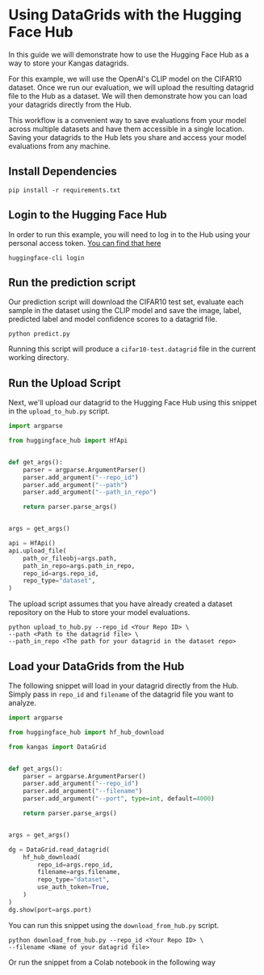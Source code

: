 # Using DataGrids with the Hugging Face Hub

In this guide we will demonstrate how to use the Hugging Face Hub as a way to store your Kangas datagrids.

For this example, we will use the OpenAI's CLIP model on the CIFAR10 dataset. Once we run our evaluation, we will upload the resulting datagrid file to the Hub as a dataset. We will then demonstrate how you can load your datagrids directly from the Hub.

This workflow is a convenient way to save evaluations from your model across multiple datasets and have them accessible in a single location. Saving your datagrids to the Hub lets you share and access your model evaluations from any machine.

## Install Dependencies

```shell
pip install -r requirements.txt
```

## Login to the Hugging Face Hub

In order to run this example, you will need to log in to the Hub using your personal access token. [You can find that here](https://huggingface.co/settings/tokens)

```shell
huggingface-cli login
```

## Run the prediction script

Our prediction script will download the CIFAR10 test set, evaluate each sample in the dataset using the CLIP model and save the image, label, predicted label and model confidence scores to a datagrid file.

```shell
python predict.py
```

Running this script will produce a `cifar10-test.datagrid` file in the current working directory.

## Run the Upload Script

Next, we'll upload our datagrid to the Hugging Face Hub using this snippet in the `upload_to_hub.py` script.

```python
import argparse

from huggingface_hub import HfApi


def get_args():
    parser = argparse.ArgumentParser()
    parser.add_argument("--repo_id")
    parser.add_argument("--path")
    parser.add_argument("--path_in_repo")

    return parser.parse_args()


args = get_args()

api = HfApi()
api.upload_file(
    path_or_fileobj=args.path,
    path_in_repo=args.path_in_repo,
    repo_id=args.repo_id,
    repo_type="dataset",
)

```

The upload script assumes that you have already created a dataset repository on the Hub to store your model evaluations.

```shell
python upload_to_hub.py --repo_id <Your Repo ID> \
--path <Path to the datagrid file> \
--path_in_repo <The path for your datagrid in the dataset repo>
```

## Load your DataGrids from the Hub

The following snippet will load in your datagrid directly from the Hub. Simply pass in `repo_id` and `filename` of the datagrid file you want to analyze.

```python
import argparse

from huggingface_hub import hf_hub_download

from kangas import DataGrid


def get_args():
    parser = argparse.ArgumentParser()
    parser.add_argument("--repo_id")
    parser.add_argument("--filename")
    parser.add_argument("--port", type=int, default=4000)

    return parser.parse_args()


args = get_args()

dg = DataGrid.read_datagrid(
    hf_hub_download(
        repo_id=args.repo_id,
        filename=args.filename,
        repo_type="dataset",
        use_auth_token=True,
    )
)
dg.show(port=args.port)
```

You can run this snippet using the `download_from_hub.py` script.

```shell
python download_from_hub.py --repo_id <Your Repo ID> \
--filename <Name of your datagrid file>
```

Or run the snippet from a Colab notebook in the following way


